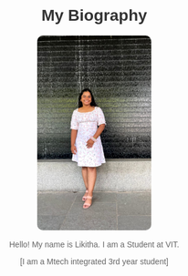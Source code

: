 <!DOCTYPE html>
<html lang="en">
<head>
 <meta charset="UTF-8">
 <meta name="viewport" content="width=device-width, initial-scale=1.0">
 <title>My Biography</title>
 <style>
 body {
 font-family: Arial, sans-serif;
 margin: 20px;
 text-align: center;
 }
 img {
 border-radius: 10px;
 max-width: 200px;
 height: auto;
 }
 h1 {
 color: #333;
 }
 p {
 color: #666;
 }
 </style>
</head>
<body>
 <h1>My Biography</h1>
 <img src="myphoto.jpg" alt="My Photo">
 <p>Hello! My name is Likitha. I am a Student at VIT.</p>
 <p>[I am a Mtech integrated 3rd year student]</p>
</body>
</html>
